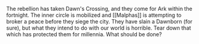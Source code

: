 The rebellion has taken Dawn's Crossing, and they come for Ark within the fortnight. The inner circle is mobilized and [[Malphas]] is attempting to broker a peace before they siege the city. They have slain a Dawnborn (for sure), but what they intend to do with our world is horrible. Tear down that which has protected them for millennia. What should be done?